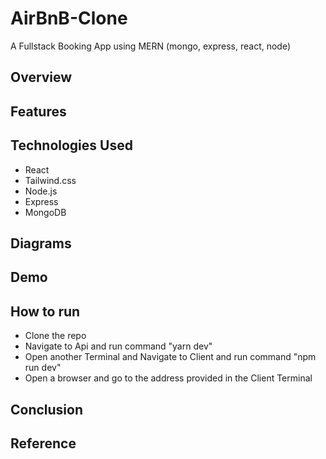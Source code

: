 # AirBnB-Clone
A Fullstack Booking App using MERN (mongo, express, react, node)
 
## Overview

## Features

## Technologies Used
- React
- Tailwind.css
- Node.js
- Express
- MongoDB

## Diagrams

## Demo

## How to run
- Clone the repo 
- Navigate to Api and run command "yarn dev"
- Open another Terminal and Navigate to Client and run command "npm run dev"
- Open a browser and go to the address provided in the Client Terminal

## Conclusion

## Reference
